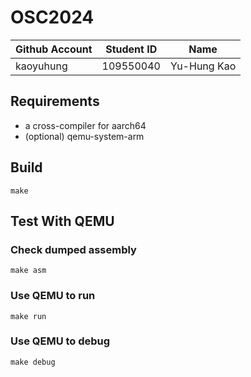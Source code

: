 # OSC2024

| Github Account | Student ID | Name          |
|----------------|------------|---------------|
| kaoyuhung      | 109550040  | Yu-Hung Kao   |

## Requirements

* a cross-compiler for aarch64
* (optional) qemu-system-arm

## Build 

```
make
```

## Test With QEMU
### Check dumped assembly

```
make asm
```

### Use QEMU to run
```
make run
```

### Use QEMU to debug
```
make debug
```
